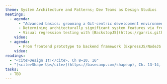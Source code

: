 ```yaml
---
theme: System Architecture and Patterns; Dev Teams as Design Studios
meetings:
  - agenda:
      - "Advanced basics: grooming a Git-centric development environment"
      - Determining architecturally significant system features via frontend prototyping
      - Visual regression testing with [BackstopJS](https://garris.github.io/BackstopJS/)
    video:
  - agenda:
      - From frontend prototype to backend framework (ExpressJS/NodeJS example)
    video:
readings:
  - "<cite>Design It!</cite>, Ch 8–10, 16"
  - "[<cite>Shape Up</cite>](https://basecamp.com/shapeup), Ch. 13–14, Conclusion"
tasks:
  - TBD
---
```

